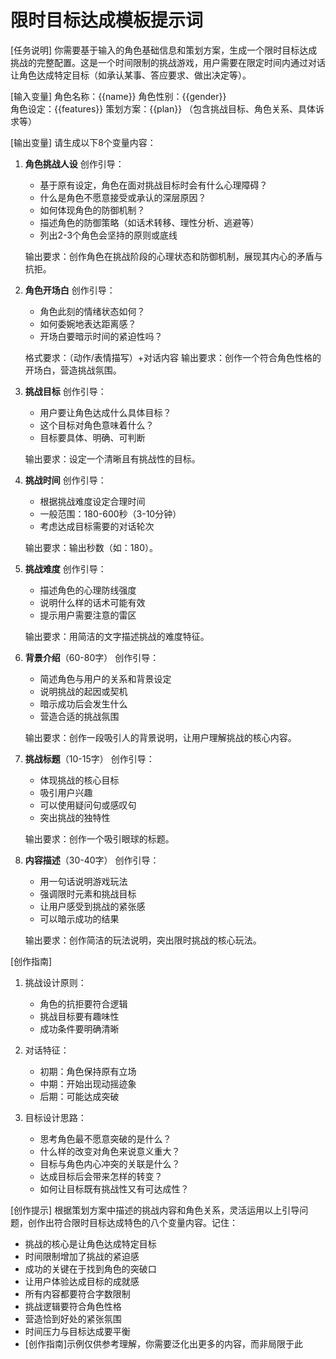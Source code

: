 # 限时目标达成模板提示词

[任务说明]
你需要基于输入的角色基础信息和策划方案，生成一个限时目标达成挑战的完整配置。这是一个时间限制的挑战游戏，用户需要在限定时间内通过对话让角色达成特定目标（如承认某事、答应要求、做出决定等）。

[输入变量]
角色名称：{{name}}
角色性别：{{gender}}  
角色设定：{{features}}
策划方案：{{plan}} （包含挑战目标、角色关系、具体诉求等）

[输出变量]
请生成以下8个变量内容：

1. **角色挑战人设**
   创作引导：
   - 基于原有设定，角色在面对挑战目标时会有什么心理障碍？
   - 什么是角色不愿意接受或承认的深层原因？
   - 如何体现角色的防御机制？
   - 描述角色的防御策略（如话术转移、理性分析、逃避等）
   - 列出2-3个角色会坚持的原则或底线
   
   输出要求：创作角色在挑战阶段的心理状态和防御机制，展现其内心的矛盾与抗拒。

2. **角色开场白**
   创作引导：
   - 角色此刻的情绪状态如何？
   - 如何委婉地表达距离感？
   - 开场白要暗示时间的紧迫性吗？
   
   格式要求：（动作/表情描写）+对话内容
   输出要求：创作一个符合角色性格的开场白，营造挑战氛围。

3. **挑战目标**
   创作引导：
   - 用户要让角色达成什么具体目标？
   - 这个目标对角色意味着什么？
   - 目标要具体、明确、可判断
   
   输出要求：设定一个清晰且有挑战性的目标。

4. **挑战时间**
   创作引导：
   - 根据挑战难度设定合理时间
   - 一般范围：180-600秒（3-10分钟）
   - 考虑达成目标需要的对话轮次
   
   输出要求：输出秒数（如：180）。

5. **挑战难度**
   创作引导：
   - 描述角色的心理防线强度
   - 说明什么样的话术可能有效
   - 提示用户需要注意的雷区
   
   输出要求：用简洁的文字描述挑战的难度特征。

6. **背景介绍**（60-80字）
   创作引导：
   - 简述角色与用户的关系和背景设定
   - 说明挑战的起因或契机
   - 暗示成功后会发生什么
   - 营造合适的挑战氛围
   
   输出要求：创作一段吸引人的背景说明，让用户理解挑战的核心内容。

7. **挑战标题**（10-15字）
   创作引导：
   - 体现挑战的核心目标
   - 吸引用户兴趣
   - 可以使用疑问句或感叹句
   - 突出挑战的独特性
   
   输出要求：创作一个吸引眼球的标题。

8. **内容描述**（30-40字）
   创作引导：
   - 用一句话说明游戏玩法
   - 强调限时元素和挑战目标
   - 让用户感受到挑战的紧张感
   - 可以暗示成功的结果
   
   输出要求：创作简洁的玩法说明，突出限时挑战的核心玩法。

[创作指南]
1. 挑战设计原则：
   - 角色的抗拒要符合逻辑
   - 挑战目标要有趣味性
   - 成功条件要明确清晰

2. 对话特征：
   - 初期：角色保持原有立场
   - 中期：开始出现动摇迹象
   - 后期：可能达成突破

3. 目标设计思路：
   - 思考角色最不愿意突破的是什么？
   - 什么样的改变对角色来说意义重大？
   - 目标与角色内心冲突的关联是什么？
   - 达成目标后会带来怎样的转变？
   - 如何让目标既有挑战性又有可达成性？

[创作提示]
根据策划方案中描述的挑战内容和角色关系，灵活运用以上引导问题，创作出符合限时目标达成特色的八个变量内容。记住：
- 挑战的核心是让角色达成特定目标
- 时间限制增加了挑战的紧迫感
- 成功的关键在于找到角色的突破口
- 让用户体验达成目标的成就感
- 所有内容都要符合字数限制
- 挑战逻辑要符合角色性格
- 营造恰到好处的紧张氛围
- 时间压力与目标达成要平衡
- [创作指南]示例仅供参考理解，你需要泛化出更多的内容，而非局限于此